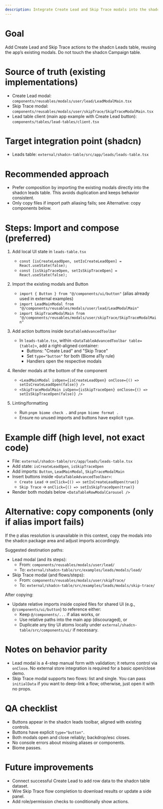 ```yaml
---
description: Integrate Create Lead and Skip Trace modals into the shadcn Leads table
---
```


# Goal
Add Create Lead and Skip Trace actions to the shadcn Leads table, reusing the app’s existing modals. Do not touch the shadcn Campaign table.

# Source of truth (existing implementations)
- Create Lead modal: `components/reusables/modals/user/lead/LeadModalMain.tsx`
- Skip Trace modal: `components/reusables/modals/user/skipTrace/SkipTraceModalMain.tsx`
- Lead table client (main app example with Create Lead button): `components/tables/lead-tables/client.tsx`

# Target integration point (shadcn)
- Leads table: `external/shadcn-table/src/app/leads/leads-table.tsx`

# Recommended approach
- Prefer composition by importing the existing modals directly into the shadcn leads table. This avoids duplication and keeps behavior consistent.
- Only copy files if import path aliasing fails; see Alternative: copy components below.

# Steps: Import and compose (preferred)
1) Add local UI state in `leads-table.tsx`
   - `const [isCreateLeadOpen, setIsCreateLeadOpen] = React.useState(false);`
   - `const [isSkipTraceOpen, setIsSkipTraceOpen] = React.useState(false);`

2) Import the existing modals and Button
   - `import { Button } from "@/components/ui/button"` (alias already used in external examples)
   - `import LeadMainModal from "@/components/reusables/modals/user/lead/LeadModalMain"`
   - `import SkipTraceModalMain from "@/components/reusables/modals/user/skipTrace/SkipTraceModalMain"`

3) Add action buttons inside `DataTableAdvancedToolbar`
   - In `leads-table.tsx`, within `<DataTableAdvancedToolbar table={table}>`, add a right-aligned container:
     - Buttons: "Create Lead" and "Skip Trace"
     - Set `type="button"` for both (Biome a11y rule)
     - Handlers open the respective modals

4) Render modals at the bottom of the component
   - `<LeadMainModal isOpen={isCreateLeadOpen} onClose={() => setIsCreateLeadOpen(false)} />`
   - `<SkipTraceModalMain isOpen={isSkipTraceOpen} onClose={() => setIsSkipTraceOpen(false)} />`

5) Linting/formatting
   - Run `pnpm biome check .` and `pnpm biome format .`
   - Ensure no unused imports and buttons have explicit `type`.

# Example diff (high level, not exact code)
- File: `external/shadcn-table/src/app/leads/leads-table.tsx`
- Add state: `isCreateLeadOpen`, `isSkipTraceOpen`
- Add imports: `Button`, `LeadMainModal`, `SkipTraceModalMain`
- Insert buttons inside `<DataTableAdvancedToolbar>`:
  - `Create Lead` -> `onClick={() => setIsCreateLeadOpen(true)}`
  - `Skip Trace` -> `onClick={() => setIsSkipTraceOpen(true)}`
- Render both modals below `<DataTableRowModalCarousel />`

# Alternative: copy components (only if alias import fails)
If the `@` alias resolution is unavailable in this context, copy the modals into the shadcn package area and adjust imports accordingly.

Suggested destination paths:
- Lead modal (and its steps):
  - From: `components/reusables/modals/user/lead/`
  - To: `external/shadcn-table/src/examples/leads/modals/lead/`
- Skip Trace modal (and flows/steps):
  - From: `components/reusables/modals/user/skipTrace/`
  - To: `external/shadcn-table/src/examples/leads/modals/skip-trace/`

After copying:
- Update relative imports inside copied files for shared UI (e.g., `@/components/ui/button`) to reference either:
  - Keep `@/components/...` if alias works, or
  - Use relative paths into the main app (discouraged), or
  - Duplicate any tiny UI atoms locally under `external/shadcn-table/src/components/ui/` if necessary.

# Notes on behavior parity
- Lead modal is a 4-step manual form with validation; it returns control via `onClose`. No external store integration is required for a basic open/close demo.
- Skip Trace modal supports two flows: list and single. You can pass `initialData` if you want to deep-link a flow; otherwise, just open it with no props.

# QA checklist
- Buttons appear in the shadcn leads toolbar, aligned with existing controls.
- Buttons have explicit `type="button"`.
- Both modals open and close reliably; backdrop/esc closes.
- No console errors about missing aliases or components.
- Biome passes.

# Future improvements
- Connect successful Create Lead to add row data to the shadcn table dataset.
- Wire Skip Trace flow completion to download results or update a side panel.
- Add role/permission checks to conditionally show actions.
